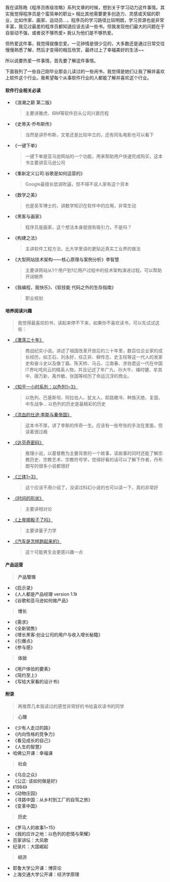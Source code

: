 我在读陈皓《程序员练级攻略》系列文章的时候，想到关于学习动力这件事情。其实我觉得程序员是个蛮简单的职业>  相比其他需要更多创造力、灵感或天赋的职业，比如作家、画家、运动员…，程序员的学习路径比较明朗，学习资源也是非常丰富，我见过最差的程序员都知道应该去读一些书。但我发现他们最大的问题在于自驱动不强，或者说不够热爱>  我认为他们是不够热爱。

但热爱这件事，我觉得就像恋爱。一见钟情是很少见的，大多数还是通过日常交往慢慢熟悉了解，然后才变得的相互欣赏，最终过上了幸福美好的生活~~

所以说要热爱一件事情，首先要了解这件事情。

下面我列了一些自己刚毕业那会儿读过的一些闲书，我觉得是她们让我了解并喜欢上软件这个行业。我希望每个从事软件行业的人都能了解并喜欢这个行业。

#### 软件行业相关必读  
* 《浪潮之巅 第二版》
    > 主要讲雅虎、IBM等软件巨头公司兴衰历程  
* 《史蒂夫·乔布斯传》  
    > 当然是讲乔布斯，文笔还是比较中立的，还有同名电影也可以看下
* 《一键下单》
    >  一键下单是亚马逊网站的一个功能，用来帮助用户快速完成购买，这本书主要讲亚马逊公司
* 《重新定义公司:谷歌是如何运营的》
    >  Google最擅长低调吹逼，但不得不说人家有这个资本
* 《数学之美》
    >  也是吴军博士的，讲数学知识在软件中的应用，非常生动
* 《黑客与画家》
    > 程序员是画家，这个想法本身就很有吸引力，不是吗？
* 《构建之法》
    >  主讲软件工程方法，比大学里讲的更贴近真实工业界的做法
* 《大型网站技术架构——核心原理与案例分析》李智慧
    >  主要讲网站从1个用户到1亿用户过程中的技术架构演进过程，可以帮助开阔眼界
*  《我编程，我快乐》、《软技能 代码之外的生存指南》
    >  职业规划

#### 培养阅读兴趣
>我觉得最喜欢的书，读起来停不下来，如果你不喜欢读书，可以先试试这些：

* [《激荡三十年》](https://book.douban.com/subject/3151575/)
    > 商战纪实小说。讲述了祖国改革开放后的三十年里，数百位企业家的成长经历，如王石、刘永好、任正非、柳传志、史玉柱等这一代人的发家史和奋斗史以及像丁磊、陈天桥、马云、江南春、求伯君这一代在中国IT界叱咤风云的精英人物，并且记述了年广九、孙大午、褚时健、牟其中、唐万新、禹作敏、张国等经历了命运沉浮的商业。
* [《知乎一小时系列：以色列1~3》](https://book.douban.com/subject/26786719/)
    > 以色列、巴基斯坦、阿拉伯人、犹太人、耶路撒冷、种族灭绝、复国、中东战争... 以色列的历史是最精彩的历史
* [《流血的仕途:李斯与秦帝国》](https://book.douban.com/subject/2133254/)
    > 这本书不厚，讲了李斯的传奇一生。应该有一些夸张的手法在里面，但读着很过瘾
* [《达芬奇密码》](https://book.douban.com/subject/1040771/)
    > 推理小说，以基督教为主要背景的一个故事，读故事的同时还能了解宗教历史、宗教艺术、宗教符号学，觉得好看的话可以了解下作者，丹布朗写的很多小说都很好
* [《三体1~3》](https://book.douban.com/subject/2567698/)
    > 这个应该不用介绍了，没读过科幻小说的也可以读一下，真的非常好
* [《时间的形状》](https://book.douban.com/subject/26992254/)
    > 主要讲相对论
* [《上帝掷骰子了吗》](https://book.douban.com/subject/1467022/)
    > 主要讲量子力学
* [《汽车是怎样跑起来的》](https://book.douban.com/subject/25761310/)
    > 这个可能男生会更感兴趣一点


#### 产品运营
> **产品管理**  
* 《启示录》
* 《人人都是产品经理 version 1.1》
* 《谷歌和亚马逊如何做产品》

> **增长**   
* 《需求》
* 《全新销售》
* 《增长黑客:创业公司的用户与收入增长秘籍》
* 《引爆点》
* 《参与感》  

> **体验**  
* 《用户体验的要素》
* 《简约至上》
* 《写给大家看的设计书》


#### 附录
>  再推荐几本我读过的感觉非常好的书给喜欢读书的同学  

> **心理**  
* 《少有人走过的路》
* 《内向性格的竞争力》
* 《看见成长的自己》
* 《人生的智慧》
* 哈佛公开课：幸福课
> **社会**
* 《乌合之众》
* 《公正: 该如何做是好》
* 《1984》
* 《动物庄园》
* 《寻路中国：从乡村到工厂的自驾之旅》
* 《变革中国》
> **历史**
* 《罗马人的故事1~15》
* 《我的应许之地：以色列的悲情与荣耀》
* 百家讲坛：大风歌
* 纪录片：大国崛起
> **经济**
* 耶鲁大学公开课：博弈论
* 上海交通大学公开课：经济学原理
